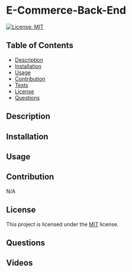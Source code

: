 # E-Commerce-Back-End

  [![License: MIT](https://img.shields.io/badge/License-MIT-yellow.svg)](https://opensource.org/licenses/MIT)

  ## Table of Contents
  - [Description](#description)
  - [Installation](#installation)
  - [Usage](#usage)
  - [Contribution](#contribution)
  - [Tests](#tests)
  - [License](#license)
  - [Questions](#questions)

  ## Description


  ## Installation


  ## Usage



  ## Contribution
  N/A
 
  ## License
  This project is licensed under the [MIT](https://choosealicense.com/licenses/mit/) license.
  
  ## Questions

  ## Videos

